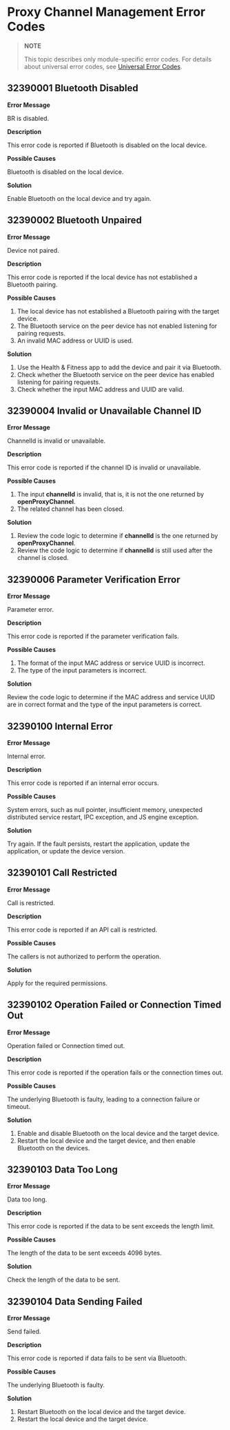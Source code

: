 # Proxy Channel Management Error Codes

> **NOTE**
>
> This topic describes only module-specific error codes. For details about universal error codes, see [Universal Error Codes](../errorcode-universal.md).

## 32390001 Bluetooth Disabled

**Error Message**

BR is disabled.

**Description**

This error code is reported if Bluetooth is disabled on the local device.

**Possible Causes**

Bluetooth is disabled on the local device.

**Solution**

Enable Bluetooth on the local device and try again.

## 32390002 Bluetooth Unpaired

**Error Message**

Device not paired.

**Description**

This error code is reported if the local device has not established a Bluetooth pairing.

**Possible Causes**

1. The local device has not established a Bluetooth pairing with the target device.
2. The Bluetooth service on the peer device has not enabled listening for pairing requests.
3. An invalid MAC address or UUID is used.

**Solution**

1. Use the Health & Fitness app to add the device and pair it via Bluetooth.
2. Check whether the Bluetooth service on the peer device has enabled listening for pairing requests.
3. Check whether the input MAC address and UUID are valid.

## 32390004 Invalid or Unavailable Channel ID

**Error Message**

ChannelId is invalid or unavailable.

**Description**

This error code is reported if the channel ID is invalid or unavailable.

**Possible Causes**

1. The input **channelId** is invalid, that is, it is not the one returned by **openProxyChannel**.
2. The related channel has been closed.

**Solution**

1. Review the code logic to determine if **channelId** is the one returned by **openProxyChannel**.
2. Review the code logic to determine if **channelId** is still used after the channel is closed. 

## 32390006 Parameter Verification Error

**Error Message**

Parameter error.

**Description**

This error code is reported if the parameter verification fails.

**Possible Causes**

1. The format of the input MAC address or service UUID is incorrect.
2. The type of the input parameters is incorrect.

**Solution**

Review the code logic to determine if the MAC address and service UUID are in correct format and the type of the input parameters is correct.

## 32390100 Internal Error

**Error Message**

Internal error.

**Description**

This error code is reported if an internal error occurs.

**Possible Causes**

System errors, such as null pointer, insufficient memory, unexpected distributed service restart, IPC exception, and JS engine exception.

**Solution**

Try again. If the fault persists, restart the application, update the application, or update the device version.

## 32390101 Call Restricted

**Error Message**

Call is restricted.

**Description**

This error code is reported if an API call is restricted.

**Possible Causes**

The callers is not authorized to perform the operation.

**Solution**

Apply for the required permissions.

## 32390102 Operation Failed or Connection Timed Out

**Error Message**

Operation failed or Connection timed out.

**Description**

This error code is reported if the operation fails or the connection times out.

**Possible Causes**

The underlying Bluetooth is faulty, leading to a connection failure or timeout.

**Solution**

1. Enable and disable Bluetooth on the local device and the target device.
2. Restart the local device and the target device, and then enable Bluetooth on the devices.

## 32390103 Data Too Long

**Error Message**

Data too long.

**Description**

This error code is reported if the data to be sent exceeds the length limit.

**Possible Causes**

The length of the data to be sent exceeds 4096 bytes.

**Solution**

Check the length of the data to be sent.

## 32390104 Data Sending Failed

**Error Message**

Send failed.

**Description**

This error code is reported if data fails to be sent via Bluetooth.

**Possible Causes**

The underlying Bluetooth is faulty.

**Solution**

1. Restart Bluetooth on the local device and the target device.
2. Restart the local device and the target device.
